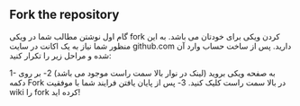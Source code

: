 

## Fork the repository
گام اول نوشتن مطالب شما در ویکی fork کردن ویکی برای خودتان می باشد. به این منظور شما نیاز به یک اکانت در سایت github.com دارید. پس از ساخت حساب وارد آن شده و مراحل زیر را تکرار کنید:

1- به صفحه ویکی بروید (لینک در نوار بالا سمت راست موجود می باشد)
2- بر روی دکمه Fork در بالا سمت راست کلیک کنید.
3- پس از پایان یافتن فرایند شما با موفقیت wiki را fork کرده اید!